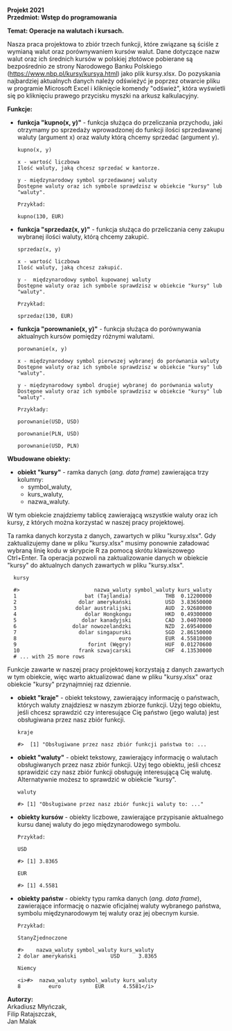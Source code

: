 <b>Projekt 2021<br>
Przedmiot: Wstęp do programowania <br>

Temat: Operacje na walutach i kursach. </b><br>

Nasza praca projektowa to zbiór trzech funkcji, które związane są ściśle z wymianą walut oraz porównywaniem kursów walut. Dane dotyczące nazw walut oraz ich średnich kursów w polskiej złotówce pobierane są bezpośrednio ze strony Narodowego Banku Polskiego (https://www.nbp.pl/kursy/kursya.html) jako plik kursy.xlsx. Do pozyskania najbardziej aktualnych danych należy odświeżyć je poprzez otwarcie pliku w programie Microsoft Excel i kliknięcie komendy "odśwież", która wyświetli się po kliknięciu prawego przycisku myszki na arkusz kalkulacyjny. 


<b>Funkcje:</b>

- <b>funkcja "kupno(x, y)"</b> - funkcja służąca do przeliczania przychodu, jaki otrzymamy po sprzedaży wprowadzonej do funkcji ilości sprzedawanej waluty (argument x) oraz waluty którą chcemy sprzedać (argument y).  <br>

      kupno(x, y)
      
      x - wartość liczbowa
      Ilość waluty, jaką chcesz sprzedać w kantorze.
      
      y - międzynarodowy symbol sprzedawanej waluty
      Dostępne waluty oraz ich symbole sprawdzisz w obiekcie "kursy" lub "waluty".
      
      Przykład:
          
      kupno(130, EUR)

- <b>funkcja "sprzedaz(x, y)"</b> - funkcja służąca do przeliczania ceny zakupu wybranej ilości waluty, którą chcemy zakupić. <br>

      sprzedaz(x, y)
      
      x - wartość liczbowa
      Ilość waluty, jaką chcesz zakupić.
      
      y -  międzynarodowy symbol kupowanej waluty
      Dostępne waluty oraz ich symbole sprawdzisz w obiekcie "kursy" lub "waluty".
      
      Przykład:  
          
      sprzedaz(130, EUR) 

- <b>funkcja "porownanie(x, y)"</b> - funkcja służąca do porównywania aktualnych kursów pomiędzy różnymi walutami. <br>
      
      porownanie(x, y)
      
      x - międzynarodowy symbol pierwszej wybranej do porównania waluty
      Dostępne waluty oraz ich symbole sprawdzisz w obiekcie "kursy" lub "waluty".
      
      y - międzynarodowy symbol drugiej wybranej do porównania waluty
      Dostępne waluty oraz ich symbole sprawdzisz w obiekcie "kursy" lub "waluty".
      
      Przykłady:
      
      porownanie(USD, USD) 
          
      porownanie(PLN, USD)
          
      porownanie(USD, PLN)

<b>Wbudowane obiekty:</b><br>

- <b>obiekt "kursy"</b> - ramka danych (<i>ang. data frame</i>) zawierająca trzy kolumny:<br>
  - symbol_waluty,<br>
  - kurs_waluty,<br>
  - nazwa_waluty.<br>
  
W tym obiekcie znajdziemy tablicę zawierającą wszystkie waluty oraz ich kursy, z których można korzystać w naszej pracy projektowej.<br>

Ta ramka danych korzysta z danych, zawartych w pliku "kursy.xlsx". Gdy zaktualizujemy dane w pliku "kursy.xlsx" musimy ponownie załadować wybraną linię kodu w skrypcie R za pomocą skrótu klawiszowego Ctrl+Enter. Ta operacja pozwoli na zaktualizowanie danych w obiekcie "kursy" do aktualnych danych zawartych w pliku "kursy.xlsx". <br>

      kursy
    
      #>                        nazwa_waluty symbol_waluty kurs_waluty
      1                      bat (Tajlandia)           THB  0.12200000
      2                    dolar amerykański           USD  3.83650000
      3                   dolar australijski           AUD  2.92680000
      4                      dolar Hongkongu           HKD  0.49300000
      5                     dolar kanadyjski           CAD  3.04070000
      6                  dolar nowozelandzki           NZD  2.69540000
      7                    dolar singapurski           SGD  2.86150000
      8                                 euro           EUR  4.55810000
      9                       forint (Węgry)           HUF  0.01270600
      10                   frank szwajcarski           CHF  4.13530000
      # ... with 25 more rows

Funkcje zawarte w naszej pracy projektowej korzystają z danych zawartych w tym obiekcie, więc warto aktualizować dane w pliku "kursy.xlsx" oraz obiekcie "kursy" przynajmniej raz dziennie. <br>

- <b>obiekt "kraje"</b> - obiekt tekstowy, zawierający informację o państwach, których waluty znajdziesz w naszym zbiorze funkcji.  Użyj tego obiektu, jeśli chcesz sprawdzić czy interesujące Cię państwo (jego waluta) jest obsługiwana przez nasz zbiór funkcji. <br>

      kraje
    
      #>  [1] "Obsługiwane przez nasz zbiór funkcji państwa to: ...

- <b>obiekt "waluty"</b> - obiekt tekstowy, zawierający informację o walutach obsługiwanych przez nasz zbiór funkcji. Użyj tego obiektu, jeśli chcesz sprawidzić czy nasz zbiór funkcji obsługuję interesującą Cię walutę. Alternatywnie możesz to sprawdzić w obiekcie "kursy". <br>

      waluty
      
      #> [1] "Obsługiwane przez nasz zbiór funkcji waluty to: ..."

- <b>obiekty kursów</b> - obiekty liczbowe, zawierające przypisanie aktualnego kursu danej waluty do jego międzynarodowego symbolu. <br>

      Przykład:
      
      USD 
      
      #> [1] 3.8365
      
      EUR
      
      #> [1] 4.5581

- <b>obiekty państw</b> - obiekty typu ramka danych (<i>ang. data frame</i>), zawierające informację o nazwie oficjalnej waluty wybranego państwa, symbolu międzynarodowym tej waluty oraz jej obecnym kursie. <br>

      Przykład:
      
      StanyZjednoczone
      
      #>    nazwa_waluty symbol_waluty kurs_waluty
      2 dolar amerykański           USD      3.8365
      
      Niemcy
      
      <i>#>  nazwa_waluty symbol_waluty kurs_waluty
      8         euro           EUR      4.5581</i>

<b>Autorzy: </b><br>
Arkadiusz Młyńczak, <br>
Filip Ratajszczak, <br>
Jan Malak <br>





